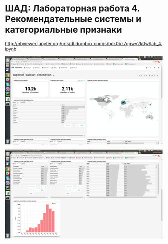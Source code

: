 # ШАД: Лабораторная работа 4. Рекомендательные системы и категориальные признаки
 
http://nbviewer.jupyter.org/urls/dl.dropbox.com/s/bck0bz7dgwv2k0w/lab_4.ipynb

![image1](1.png)

![image2](2.png)

